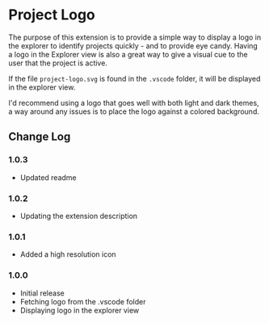 # Project Logo

The purpose of this extension is to provide a simple way to display a logo in the explorer to identify projects quickly - and to provide eye candy. Having a logo in the Explorer view is also a great way to give a visual cue to the user that the project is active.

If the file `project-logo.svg` is found in the `.vscode` folder, it will be displayed in the explorer view.

I'd recommend using a logo that goes well with both light and dark themes, a way around any issues is to place the logo against a colored background.

## Change Log

### 1.0.3

-   Updated readme

### 1.0.2

-   Updating the extension description

### 1.0.1

-   Added a high resolution icon

### 1.0.0

-   Initial release
-   Fetching logo from the .vscode folder
-   Displaying logo in the explorer view
